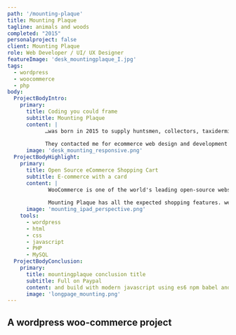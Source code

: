 ```yaml
---
path: '/mounting-plaque'
title: Mounting Plaque
tagline: animals and woods
completed: "2015"
personalproject: false
client: Mounting Plaque
role: Web Developer / UI/ UX Designer
featureImage: 'desk_mountingplaque_I.jpg' 
tags:
  - wordpress
  - woocommerce
  - php
body:
  ProjectBodyIntro:
    primary:
      title: Coding you could frame
      subtitle: Mounting Plaque
      content: |
            …was born in 2015 to supply huntsmen, collectors, taxidermists and anyone else who shares interest in taxidermy by offering exclusive carved, 100% handmade plaques to display trophies in stylish and unique way. Mounting plaque are a supply/store in London.
              
            They contacted me for ecommerce web design and development services to help them sell their products online. 
      image: 'desk_mounting_responsive.png'
  ProjectBodyHighlight:
    primary:
      title: Open Source eCommerce Shopping Cart
      subtitle: E-commerce with a card
      content: |
             WooCommerce is one of the world's leading open-source webshop engines built on the popular content management system of WordPress. 
             
             Mounting Plaque has all the expected shopping features. we used a number of purchased plugins to handle the specific functionality required by the client.
      image: 'mounting_ipad_perspective.png'
    tools:
      - wordpress
      - html
      - css
      - javascript
      - PHP
      - MySQL
  ProjectBodyConclusion:
    primary:
      title: mountingplaque conclusion title
      subtitle: Full on Paypal
      content: and build with modern javascript using es6 npm babel and webpack
      image: 'longpage_mounting.png'
---
```


## A wordpress woo-commerce project